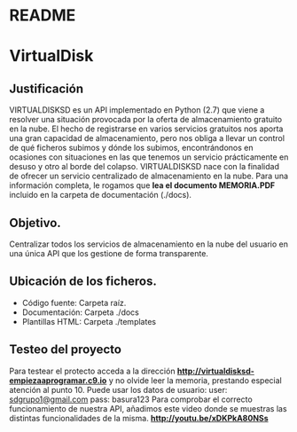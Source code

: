 # README #

# VirtualDisk #

## Justificación ##

VIRTUALDISKSD es un API implementado en Python (2.7) que viene a resolver una situación provocada por la oferta de almacenamiento gratuito en la nube. El hecho de registrarse en varios servicios gratuitos nos aporta una gran capacidad de almacenamiento, pero nos obliga a llevar un control de qué ficheros subimos y dónde los subimos, encontrándonos en ocasiones con situaciones en las que tenemos un servicio prácticamente en desuso y otro al borde del colapso. VIRTUALDISKSD nace con la finalidad de ofrecer un servicio centralizado de almacenamiento en la nube.
Para una información completa, le rogamos que **lea el documento MEMORIA.PDF** incluido en la carpeta de documentación (./docs).

## Objetivo. ##

Centralizar todos los servicios de almacenamiento en la nube del usuario en una única API que los gestione de forma transparente. 

## Ubicación de los ficheros. ##

* Código fuente: Carpeta raíz.
* Documentación: Carpeta ./docs
* Plantillas HTML: Carpeta ./templates

## Testeo del proyecto ##

Para testear el protecto acceda a la dirección **http://virtualdisksd-empiezaaprogramar.c9.io** y no olvide leer la memoria, prestando especial atención al punto 10.
Puede usar los datos de usuario: 
 user: sdgrupo1@gmail.com
 pass: basura123
Para comprobar el correcto funcionamiento de nuestra API, añadimos este video donde se muestras las distintas funcionalidades de la misma. **http://youtu.be/xDKPkA80NSs**
